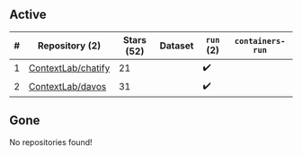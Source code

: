## Active
| # | Repository (2) | Stars (52) | Dataset | `run` (2) | `containers-run` |
| --- | --- | --- | --- | --- | --- |
| 1 | [ContextLab/chatify](https://github.com/ContextLab/chatify) | 21 |  | :heavy_check_mark: |  |
| 2 | [ContextLab/davos](https://github.com/ContextLab/davos) | 31 |  | :heavy_check_mark: |  |

## Gone
No repositories found!
